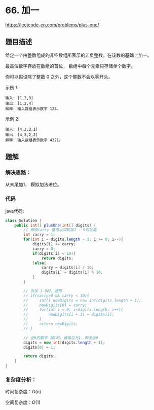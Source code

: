 # 66. 加一
https://leetcode-cn.com/problems/plus-one/

## 题目描述

给定一个由整数组成的非空数组所表示的非负整数，在该数的基础上加一。

最高位数字存放在数组的首位， 数组中每个元素只存储单个数字。

你可以假设除了整数 0 之外，这个整数不会以零开头。

示例 1:
```
输入: [1,2,3]
输出: [1,2,4]
解释: 输入数组表示数字 123。
```

示例 2:
```
输入: [4,3,2,1]
输出: [4,3,2,2]
解释: 输入数组表示数字 4321。
```

## 题解

### 解决思路：

从末尾加1， 模拟加法进位。 



### 代码

java代码:
~~~ java
class Solution {
    public int[] plusOne(int[] digits) {
        // 修改carry 值可以实现加1 - 9的功能
        int carry = 1;
        for(int i = digits.length - 1; i >= 0; i--){
            digits[i] += carry;
            carry = 0;
            if(digits[i] < 10){
                return digits;
            }else{
                carry = digits[i] / 10;
                digits[i] = digits[i] % 10;
            }
        }

        // 当加 1-9时，通用
        // if(carry>0 && carry < 10){
        //     int[] newDigits = new int[digits.length + 1];
        //     newDigits[0] = carry;
        //     for(int i = 0; i<digits.length; i++){
        //         newDigits[i + 1] = digits[i];
        //     }
        //     return newDigits;
        // }

        // 全9的数字 加1时，最高位为1，剩余全0
        digits = new int[digits.length + 1];
        digits[0] = 1;

        return digits;
    }
}
~~~

### 复杂度分析：

时间复杂度：$O(n)$

空间复杂度：$O(1)$
